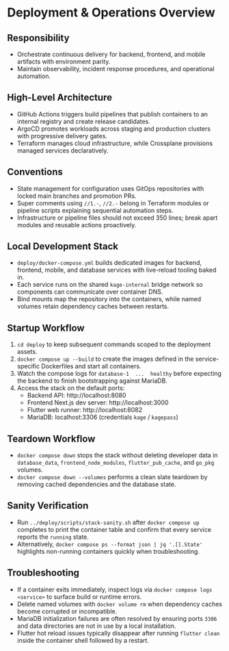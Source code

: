 # Deployment & Operations Overview

## Responsibility
- Orchestrate continuous delivery for backend, frontend, and mobile artifacts with environment parity.
- Maintain observability, incident response procedures, and operational automation.

## High-Level Architecture
- GitHub Actions triggers build pipelines that publish containers to an internal registry and create release candidates.
- ArgoCD promotes workloads across staging and production clusters with progressive delivery gates.
- Terraform manages cloud infrastructure, while Crossplane provisions managed services declaratively.

## Conventions
- State management for configuration uses GitOps repositories with locked main branches and promotion PRs.
- Super comments using `//1.-`, `//2.-` belong in Terraform modules or pipeline scripts explaining sequential automation steps.
- Infrastructure or pipeline files should not exceed 350 lines; break apart modules and reusable actions proactively.

## Local Development Stack
- `deploy/docker-compose.yml` builds dedicated images for backend, frontend, mobile, and database services with live-reload tooling baked in.
- Each service runs on the shared `kage-internal` bridge network so components can communicate over container DNS.
- Bind mounts map the repository into the containers, while named volumes retain dependency caches between restarts.

## Startup Workflow
1. `cd deploy` to keep subsequent commands scoped to the deployment assets.
2. `docker compose up --build` to create the images defined in the service-specific Dockerfiles and start all containers.
3. Watch the compose logs for `database-1  ...  healthy` before expecting the backend to finish bootstrapping against MariaDB.
4. Access the stack on the default ports:
   - Backend API: http://localhost:8080
   - Frontend Next.js dev server: http://localhost:3000
   - Flutter web runner: http://localhost:8082
   - MariaDB: localhost:3306 (credentials `kage` / `kagepass`)

## Teardown Workflow
- `docker compose down` stops the stack without deleting developer data in `database_data`, `frontend_node_modules`, `flutter_pub_cache`, and `go_pkg` volumes.
- `docker compose down --volumes` performs a clean slate teardown by removing cached dependencies and the database state.

## Sanity Verification
- Run `../deploy/scripts/stack-sanity.sh` after `docker compose up` completes to print the container table and confirm that every service reports the `running` state.
- Alternatively, `docker compose ps --format json | jq '.[].State'` highlights non-running containers quickly when troubleshooting.

## Troubleshooting
- If a container exits immediately, inspect logs via `docker compose logs <service>` to surface build or runtime errors.
- Delete named volumes with `docker volume rm` when dependency caches become corrupted or incompatible.
- MariaDB initialization failures are often resolved by ensuring ports `3306` and data directories are not in use by a local installation.
- Flutter hot reload issues typically disappear after running `flutter clean` inside the container shell followed by a restart.
